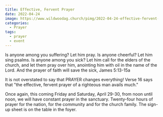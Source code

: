 ```yaml
---
title: Effective, Fervent Prayer
date: 2022-04-24
image: https://www.wildwoodag.church/pimg/2022-04-24-effective-fervent-prayer.jpg
categories:
  - Prayer
tags:
  - prayer
  - event
---
```


Is anyone among you suffering? Let him pray. Is anyone cheerful? Let him sing psalms. Is anyone among you sick? Let him call for the elders of the church, and let them pray over him, anointing him with oil in the name of the Lord. And the prayer of faith will save the sick, James 5:13-15a

It is not overstated to say that PRAYER changes everything! Verse 16 says that &quot;the effective, fervent prayer of a righteous man avails much.&quot;

Once again, this coming Friday and Saturday, April 29-30, from noon until noon, we will have constant prayer in the sanctuary. Twenty-four hours of prayer for the nation, for the community and for the church family. The sign-up sheet is on the table in the foyer.



